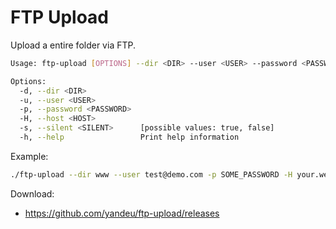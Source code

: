 # FTP Upload

Upload a entire folder via FTP.

```bash
Usage: ftp-upload [OPTIONS] --dir <DIR> --user <USER> --password <PASSWORD> --host <HOST>

Options:
  -d, --dir <DIR>
  -u, --user <USER>
  -p, --password <PASSWORD>
  -H, --host <HOST>
  -s, --silent <SILENT>      [possible values: true, false]
  -h, --help                 Print help information
```

Example:

```bash
./ftp-upload --dir www --user test@demo.com -p SOME_PASSWORD -H your.website.com:21
```

Download:

- https://github.com/yandeu/ftp-upload/releases
